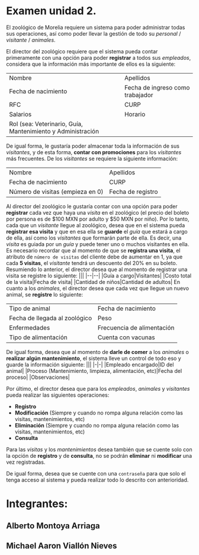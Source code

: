 # Examen unidad 2.
El zoológico de Morelia requiere un sistema para poder administrar todas sus operaciones, así como poder llevar la gestión de todo su *personal* / *visitante* / *animales*.

El director del zoológico requiere que el sistema pueda contar primeramente con una opción para poder **registrar** a todos sus *empleados*, considera que la información más importante de ellos es la siguiente:

| |  |
|--|--|
|Nombre|Apellidos|
|Fecha de nacimiento|Fecha de ingreso como trabajador|
|RFC| CURP |
|Salarios|Horario|
|Rol (sea: Veterinario, Guía, Mantenimiento y Administración|  |

De igual forma, le gustaría poder almacenar toda la información de sus *visitantes*, y de esta forma, **contar con promociones** para los *visitantes* más frecuentes. De los *visitantes* se requiere la siguiente información:

|  |  |
|--|--|
|Nombre|Apellidos|
|Fecha de nacimiento|CURP|
|Número de visitas (empieza en 0)|Fecha de registro|

Al director del zoológico le gustaría contar con una opción para poder **registrar** cada vez que haya una *visita* en el zoológico (el precio del boleto por persona es de $100 MXN por adulto y $50 MXN por niño). Por lo tanto, cada que un *visitante* llegue al zoológico, desea que en el sistema pueda **registrar esa visita** y que en esa ella se **guarde** el *guía* que estará a cargo de ella, así como los *visitantes* que formarán parte de ella. Es decir, una *visita* es guiada por un *guía* y puede tener uno o muchos visitantes en ella. Es necesario recordar que al momento de que se **registra una visita**, el atributo de `número de visitas` del cliente debe de aumentar en 1, ya que cada **5 visitas**, el *visitante* tendrá un descuento del 20% en su boleto. Resumiendo lo anterior, el director desea que al momento de registrar una visita se registre lo siguiente:
|||
|--|--|
|Guía a cargo|Visitantes|
|Costo total de la visita|Fecha de visita|
|Cantidad de niños|Cantidad de adultos|
En cuanto a los *animales*, el director desea que cada vez que llegue un nuevo animal, se **registre** lo siguiente:

|||
|-|-|
|Tipo de animal|Fecha de nacimiento|
|Fecha de llegada al zoológico|Peso|
|Enfermedades|Frecuencia de alimentación|
|Tipo de alimentación|Cuenta con vacunas|
De igual forma, desea que al momento de **darle de comer** a los *animales* o **realizar algún mantenimiento**, el sistema lleve un control de todo eso y guarde la información siguiente:
|||
|-|-|
|Empleado encargado|ID del animal|
|Proceso (Mantenimiento, limpieza, alimentación, etc)|Fecha del proceso|
|Observaciones|

Por último, el director desea que para los *empleados*, *animales* y *visitantes* pueda realizar las siguientes operaciones:
-   **Registro**
-   **Modificación** (Siempre y cuando no rompa alguna relación como las visitas, mantenimientos, etc)
-   **Eliminación** (Siempre y cuando no rompa alguna relación como las visitas, mantenimientos, etc)
-   **Consulta**

Para las *visitas* y los *mantenimientos* desea también que se cuente solo con la opción de **registro** y de **consulta**, no se podrán **eliminar** ni **modificar** una vez registradas.

De igual forma, desea que se cuente con una `contraseña` para que solo el tenga acceso al sistema y pueda realizar todo lo descrito con anterioridad.

# Integrantes:
## Alberto Montoya Arriaga
## Michael Aaron Viallón Nieves